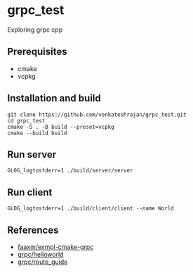 # grpc_test
Exploring grpc cpp

## Prerequisites
- cmake
- vcpkg

## Installation and build
```
git clone https://github.com/venkateshrajan/grpc_test.git
cd grpc_test
cmake -S . -B build --preset=vcpkg
cmake --build build
```

## Run server
```
GLOG_logtostderr=1 ./build/server/server
```

## Run client
```
GLOG_logtostderr=1 ./build/client/client --name World
```

## References
- [faaxm/exmpl-cmake-grpc](https://github.com/faaxm/exmpl-cmake-grpc)
- [grpc/helloworld](https://github.com/grpc/grpc/tree/master/examples/cpp/helloworld)
- [grpc/route_guide](https://github.com/grpc/grpc/tree/v1.58.0/examples/cpp/route_guide)
